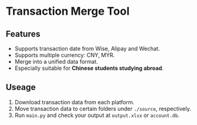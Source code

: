 # Transaction Merge Tool

## Features

- Supports transaction date from Wise, Alipay and Wechat.
- Supports multiple currency: CNY, MYR.
- Merge into a unified data format.
- Especially suitable for **Chinese students studying abroad**.

## Useage

1. Download transaction data from each platform.
2. Move transaction data to certain folders under `./source`, respectively.
3. Run `main.py` and check your output at `output.xlsx` or `account.db`.